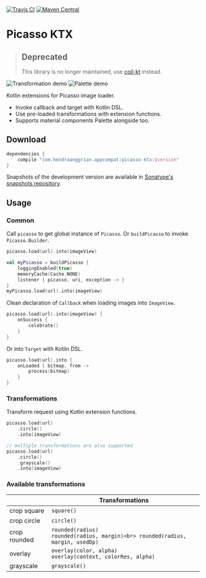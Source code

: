 [![Travis CI](https://img.shields.io/travis/com/hendraanggrian/picasso-ktx)](https://travis-ci.com/github/hendraanggrian/picasso-ktx/)
[![Maven Central](https://img.shields.io/maven-central/v/com.hendraanggrian.appcompat/picasso-ktx)](https://search.maven.org/artifact/com.hendraanggrian.appcompat/picasso-ktx/)

# Picasso KTX

> ## Deprecated
>
> This library is no longer maintained, use [coil-kt](https://github.com/coil-kt/coil) instead.

![Transformation demo](https://github.com/hendraanggrian/picasso-ktx/raw/assets/demo_transformations.gif)
![Palette demo](https://github.com/hendraanggrian/picasso-ktx/raw/assets/demo_palette.gif)

Kotlin extensions for Picasso image loader.

- Invoke callback and target with Kotlin DSL.
- Use pre-loaded transformations with extension functions.
- Supports material components Palette alongside too.

## Download

```gradle
dependencies {
    compile "com.hendraanggrian.appcompat:picasso-ktx:$version"
}
```

Snapshots of the development version are available in [Sonatype's snapshots repository](https://s01.oss.sonatype.org/content/repositories/snapshots/).

## Usage

### Common

Call `picasso` to get global instance of `Picasso`.
Or `buildPicasso` to invoke `Picasso.Builder`.

```kotlin
picasso.load(url).into(imageView)

val myPicasso = buildPicasso {
    loggingEnabled(true)
    memoryCache(Cache.NONE)
    listener { picasso, uri, exception -> }
}
myPicasso.load(url).into(imageView)
```

Clean declaration of `Callback` when loading images into `ImageView`.

```kotlin
picasso.load(url).into(imageView) {
    onSuccess {
        celebrate()
    }
}
```

Or into `Target` with Kotlin DSL.

```kotlin
picasso.load(url).into {
    onLoaded { bitmap, from ->
        process(bitmap)
    }
}
```

### Transformations

Transform request using Kotlin extension functions.

```kotlin
picasso.load(url)
    .circle()
    .into(imageView)

// multiple transformations are also supported
picasso.load(url)
    .circle()
    .grayscale()
    .into(imageView)
```

### Available transformations

|              |                                                         Transformations             |
|--------------|-------------------------------------------------------------------------------------|
| crop square  | `square()`                                                                          |
| crop circle  | `circle()`                                                                          |
| crop rounded | `rounded(radius)`<br> `rounded(radius, margin)<br> rounded(radius, margin, usedDp)` |
| overlay      | `overlay(color, alpha)`<br> `overlay(context, colorRes, alpha)`                     |
| grayscale    | `grayscale()`                                                                       |
